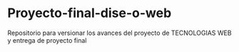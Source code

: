 # Proyecto-final-dise-o-web
Repositorio para versionar los avances del proyecto de TECNOLOGIAS WEB y entrega de proyecto final
